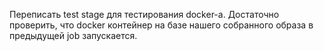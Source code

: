 Переписать test stage для тестирования docker-а. 
Достаточно проверить, что docker контейнер на базе нашего собранного образа в предыдущей job запускается.